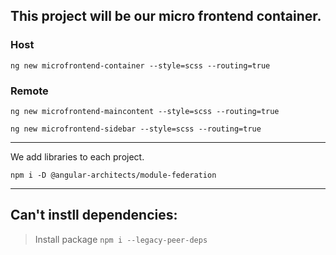 ## This project will be our micro frontend container.
### Host
`ng new microfrontend-container --style=scss --routing=true`

### Remote
`ng new microfrontend-maincontent --style=scss --routing=true`

`ng new microfrontend-sidebar --style=scss --routing=true`
___
We add libraries to each project.

`npm i -D @angular-architects/module-federation`



---
## Can't instll dependencies:
> Install package `npm i --legacy-peer-deps`